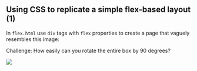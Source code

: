 ## Using CSS to replicate a simple flex-based layout (1)

In `flex.html` use `div` tags with `flex` properties to create a page that vaguely resembles this image:

Challenge: How easily can you rotate the entire box by 90 degrees?

![](./images/spec.PNG)
